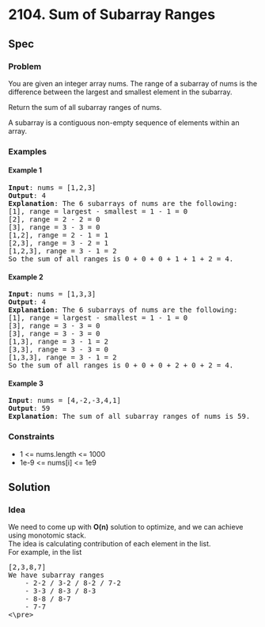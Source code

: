 # 2104. Sum of Subarray Ranges
## Spec
### Problem
You are given an integer array nums. The range of a subarray of nums is the difference between the largest and smallest element in the subarray.  
  
Return the sum of all subarray ranges of nums.  
  
A subarray is a contiguous non-empty sequence of elements within an array.  
### Examples
#### Example 1
<pre>
<b>Input</b>: nums = [1,2,3]
<b>Output</b>: 4
<b>Explanation</b>: The 6 subarrays of nums are the following:
[1], range = largest - smallest = 1 - 1 = 0 
[2], range = 2 - 2 = 0
[3], range = 3 - 3 = 0
[1,2], range = 2 - 1 = 1
[2,3], range = 3 - 2 = 1
[1,2,3], range = 3 - 1 = 2
So the sum of all ranges is 0 + 0 + 0 + 1 + 1 + 2 = 4.
</pre>

#### Example 2
<pre>
<b>Input</b>: nums = [1,3,3]
<b>Output</b>: 4
<b>Explanation</b>: The 6 subarrays of nums are the following:
[1], range = largest - smallest = 1 - 1 = 0
[3], range = 3 - 3 = 0
[3], range = 3 - 3 = 0
[1,3], range = 3 - 1 = 2
[3,3], range = 3 - 3 = 0
[1,3,3], range = 3 - 1 = 2
So the sum of all ranges is 0 + 0 + 0 + 2 + 0 + 2 = 4.
</pre>

#### Example 3
<pre>
<b>Input</b>: nums = [4,-2,-3,4,1]
<b>Output</b>: 59
<b>Explanation</b>: The sum of all subarray ranges of nums is 59.
</pre>

### Constraints
* 1 <= nums.length <= 1000
* 1e-9 <= nums[i] <= 1e9

## Solution
### Idea
We need to come up with **O(n)** solution to optimize, and we can achieve using monotomic stack.  
The idea is calculating contribution of each element in the list.  
For example, in the list
<pre>
[2,3,8,7]
We have subarray ranges
    - 2-2 / 3-2 / 8-2 / 7-2
    - 3-3 / 8-3 / 8-3
    - 8-8 / 8-7
    - 7-7
<\pre>